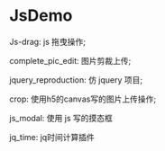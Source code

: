 # JsDemo
Js-drag:
js 拖曳操作;

complete_pic_edit:
图片剪裁上传;

jquery_reproduction:
仿 jquery 项目;

crop:
使用h5的canvas写的图片上传操作;

js_modal:
使用 js 写的摸态框

jq_time:
jq时间计算插件
